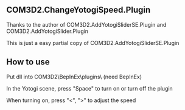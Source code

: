 ## COM3D2.ChangeYotogiSpeed.Plugin
Thanks to the author of COM3D2.AddYotogiSliderSE.Plugin and COM3D2.AddYotogiSlider.Plugin

This is just a easy partial copy of COM3D2.AddYotogiSliderSE.Plugin




## How to use
Put dll into COM3D2\BepInEx\plugins\ (need BepInEx)

In the Yotogi scene, press "Space" to turn on or turn off the plugin

When turning on, press "<", ">" to adjust the speed

